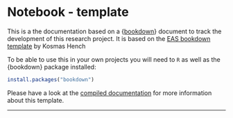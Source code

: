# Notebook - template

This is a the documentation based on a {[bookdown](https://bookdown.org/)} document to track the development of this research project.
It is based on the [EAS bookdown template](https://github.com/k-hench/eas_bookdown) by Kosmas Hench

To be able to use this in your own projects you will need to `R` as well as the {bookdown} package installed:

```r
install.packages("bookdown")
```


Please have a look at the [compiled documentation](https://giselahkopp.github.io/Guineafowl_Notebook/) for more information about this template.

---

